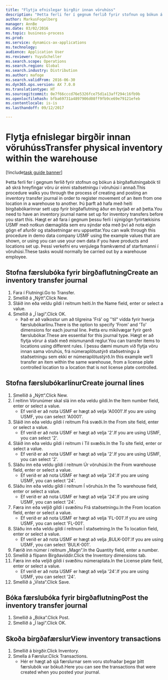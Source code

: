 ```yaml
---
title: "Flytja efnislegar birgðir innan vöruhúss"
description: "Þetta ferli fer í gegnum ferlið fyrir stofnun og bókun á birgðaflutningabók til að skrá hreyfingar vöru úr einni staðsetningu í vöruhúsi í annað."
author: MarkusFogelberg
manager: AnnBe
ms.date: 03/02/2016
ms.topic: business-process
ms.prod: 
ms.service: dynamics-ax-applications
ms.technology: 
audience: Application User
ms.reviewer: YuyuScheller
ms.search.scope: Operations
ms.search.region: Global
ms.search.industry: Distribution
ms.author: mafoge
ms.search.validFrom: 2016-06-30
ms.dyn365.ops.version: AX 7.0.0
ms.translationtype: HT
ms.sourcegitcommit: 0e7f66cccd76e5326fce75d1a13aff294c16fb9b
ms.openlocfilehash: bfba69731a4897906d08ff9fb9ce69e79121efeb
ms.contentlocale: is-is
ms.lasthandoff: 09/12/2017

---
```

# <a name="transfer-physical-inventory-within-the-warehouse"></a><span data-ttu-id="6ecbf-103">Flytja efnislegar birgðir innan vöruhúss</span><span class="sxs-lookup"><span data-stu-id="6ecbf-103">Transfer physical inventory within the warehouse</span></span>

[!include[task guide banner](../../includes/task-guide-banner.md)]

<span data-ttu-id="6ecbf-104">Þetta ferli fer í gegnum ferlið fyrir stofnun og bókun á birgðaflutningabók til að skrá hreyfingar vöru úr einni staðsetningu í vöruhúsi í annað.</span><span class="sxs-lookup"><span data-stu-id="6ecbf-104">This procedure walks you through the process of creating and posting an inventory transfer journal in order to register movement of an item from one location in a warehouse to another.</span></span> <span data-ttu-id="6ecbf-105">Þú þarft að hafa með heiti birgðabókarinnar sett upp fyrir birgðaflutning áður en byrjað er að þetta.</span><span class="sxs-lookup"><span data-stu-id="6ecbf-105">You need to have an inventory journal name set up for inventory transfers before you start this.</span></span> <span data-ttu-id="6ecbf-106">Hægt er að fara í gegnum þessu ferli í sýnigögn fyrirtækisins USMF með notkun dæmagilda sem eru sýndar eða með því að nota eigin gögn ef afurðir og staðsetningar eru uppsettar.</span><span class="sxs-lookup"><span data-stu-id="6ecbf-106">You can walk through this procedure in demo data company USMF using the example values that are shown, or using you can use your own data if you have products and locations set up.</span></span> <span data-ttu-id="6ecbf-107">Þessi verkefni eru venjulega framkvæmd af starfsmanni í vöruhúsi.</span><span class="sxs-lookup"><span data-stu-id="6ecbf-107">These tasks would normally be carried out by a warehouse employee.</span></span>


## <a name="create-an-inventory-transfer-journal"></a><span data-ttu-id="6ecbf-108">Stofna færslubóka fyrir birgðaflutning</span><span class="sxs-lookup"><span data-stu-id="6ecbf-108">Create an inventory transfer journal</span></span>
1. <span data-ttu-id="6ecbf-109">Fara í Flutningi.</span><span class="sxs-lookup"><span data-stu-id="6ecbf-109">Go to Transfer.</span></span>
2. <span data-ttu-id="6ecbf-110">Smellið á „Nýtt“.</span><span class="sxs-lookup"><span data-stu-id="6ecbf-110">Click New.</span></span>
3. <span data-ttu-id="6ecbf-111">Sláið inn eða veldu gildi í reitnum heiti.</span><span class="sxs-lookup"><span data-stu-id="6ecbf-111">In the Name field, enter or select a value.</span></span>
4. <span data-ttu-id="6ecbf-112">Smellið á „Í lagi“.</span><span class="sxs-lookup"><span data-stu-id="6ecbf-112">Click OK.</span></span>
    * <span data-ttu-id="6ecbf-113">Það er að valkostur um að tilgreina 'Frá' og ''til“ vídda fyrir hverja færslubókarlínu.</span><span class="sxs-lookup"><span data-stu-id="6ecbf-113">There is the option to specify 'From' and 'To' dimensions for each journal line.</span></span> <span data-ttu-id="6ecbf-114">Þetta eru mikilvægar fyrir gerð færslubókar.</span><span class="sxs-lookup"><span data-stu-id="6ecbf-114">These are essential for this journal type.</span></span> <span data-ttu-id="6ecbf-115">Hægt er að flytja vörur á staði með mismunandi reglur.</span><span class="sxs-lookup"><span data-stu-id="6ecbf-115">You can transfer items to locations using different rules.</span></span> <span data-ttu-id="6ecbf-116">Í þessu dæmi munum við flytja vöru innan sama vöruhús, frá númeraplötustýrð staðsetningu á staðsetningu sem ekki er númeraplötustýrð.</span><span class="sxs-lookup"><span data-stu-id="6ecbf-116">In this example we’ll transfer an item within the same warehouse, from a license plate controlled location to a location that is not license plate controlled.</span></span>   

## <a name="create-journal-lines"></a><span data-ttu-id="6ecbf-117">Stofna færslubókarlínur</span><span class="sxs-lookup"><span data-stu-id="6ecbf-117">Create journal lines</span></span>
1. <span data-ttu-id="6ecbf-118">Smellið á „Nýtt“.</span><span class="sxs-lookup"><span data-stu-id="6ecbf-118">Click New.</span></span>
2. <span data-ttu-id="6ecbf-119">Í reitinn Vörunúmer skal slá inn eða veldu gildi.</span><span class="sxs-lookup"><span data-stu-id="6ecbf-119">In the Item number field, enter or select a value.</span></span>
    * <span data-ttu-id="6ecbf-120">Ef verið er að nota USMF er hægt að velja 'A0001'.</span><span class="sxs-lookup"><span data-stu-id="6ecbf-120">If you are using USMF, you can select 'A0001'.</span></span>  
3. <span data-ttu-id="6ecbf-121">Sláið inn eða veldu gildi í reitnum Frá svæði.</span><span class="sxs-lookup"><span data-stu-id="6ecbf-121">In the From site field, enter or select a value.</span></span>
    * <span data-ttu-id="6ecbf-122">Ef verið er að nota USMF er hægt að velja '2'.</span><span class="sxs-lookup"><span data-stu-id="6ecbf-122">If you are using USMF, you can select '2'.</span></span>  
4. <span data-ttu-id="6ecbf-123">Sláið inn eða veldu gildi í reitnum í Til svæðis.</span><span class="sxs-lookup"><span data-stu-id="6ecbf-123">In the To site field, enter or select a value.</span></span>
    * <span data-ttu-id="6ecbf-124">Ef verið er að nota USMF er hægt að velja '2'.</span><span class="sxs-lookup"><span data-stu-id="6ecbf-124">If you are using USMF, you can select '2'.</span></span>  
5. <span data-ttu-id="6ecbf-125">Sláðu inn eða veldu gildi í reitnum Úr vöruhúsi.</span><span class="sxs-lookup"><span data-stu-id="6ecbf-125">In the From warehouse field, enter or select a value.</span></span>
    * <span data-ttu-id="6ecbf-126">Ef verið er að nota USMF er hægt að velja '24'.</span><span class="sxs-lookup"><span data-stu-id="6ecbf-126">If you are using USMF, you can select '24'.</span></span>  
6. <span data-ttu-id="6ecbf-127">Sláðu inn eða veldu gildi í reitnum Í vöruhús.</span><span class="sxs-lookup"><span data-stu-id="6ecbf-127">In the To warehouse field, enter or select a value.</span></span>
    * <span data-ttu-id="6ecbf-128">Ef verið er að nota USMF er hægt að velja '24'.</span><span class="sxs-lookup"><span data-stu-id="6ecbf-128">If you are using USMF, you can select '24'.</span></span>  
7. <span data-ttu-id="6ecbf-129">Færa inn eða veljið gildi í svæðinu Frá staðsetningu.</span><span class="sxs-lookup"><span data-stu-id="6ecbf-129">In the From location field, enter or select a value.</span></span>
    * <span data-ttu-id="6ecbf-130">Ef verið er að nota USMF er hægt að velja 'FL-001'.</span><span class="sxs-lookup"><span data-stu-id="6ecbf-130">If you are using USMF, you can select 'FL-001'.</span></span>  
8. <span data-ttu-id="6ecbf-131">Sláðu inn eða veldu gildi í reitnum Í staðsetning.</span><span class="sxs-lookup"><span data-stu-id="6ecbf-131">In the To location field, enter or select a value.</span></span>
    * <span data-ttu-id="6ecbf-132">Ef verið er að nota USMF er hægt að velja ‚BULK-001'.</span><span class="sxs-lookup"><span data-stu-id="6ecbf-132">If you are using USMF, you can select 'BULK-001'.</span></span>  
9. <span data-ttu-id="6ecbf-133">Færið inn númer í reitnum „Magn“.</span><span class="sxs-lookup"><span data-stu-id="6ecbf-133">In the Quantity field, enter a number.</span></span>
10. <span data-ttu-id="6ecbf-134">Smellið á flipann Birgðavíddir.</span><span class="sxs-lookup"><span data-stu-id="6ecbf-134">Click the Inventory dimensions tab.</span></span>
11. <span data-ttu-id="6ecbf-135">Færa inn eða veljið gildi í svæðinu númeraplata.</span><span class="sxs-lookup"><span data-stu-id="6ecbf-135">In the License plate field, enter or select a value.</span></span>
    * <span data-ttu-id="6ecbf-136">Ef verið er að nota USMF er hægt að velja '24'.</span><span class="sxs-lookup"><span data-stu-id="6ecbf-136">If you are using USMF, you can select '24'.</span></span>  
12. <span data-ttu-id="6ecbf-137">Smellið á „Vista“.</span><span class="sxs-lookup"><span data-stu-id="6ecbf-137">Click Save.</span></span>

## <a name="post-the-inventory-transfer-journal"></a><span data-ttu-id="6ecbf-138">Bóka færslubóka fyrir birgðaflutning</span><span class="sxs-lookup"><span data-stu-id="6ecbf-138">Post the inventory transfer journal</span></span>
1. <span data-ttu-id="6ecbf-139">Smellið á „Bóka“.</span><span class="sxs-lookup"><span data-stu-id="6ecbf-139">Click Post.</span></span>
2. <span data-ttu-id="6ecbf-140">Smellið á „Í lagi“.</span><span class="sxs-lookup"><span data-stu-id="6ecbf-140">Click OK.</span></span>

## <a name="view-inventory-transactions"></a><span data-ttu-id="6ecbf-141">Skoða birgðafærslur</span><span class="sxs-lookup"><span data-stu-id="6ecbf-141">View inventory transactions</span></span>
1. <span data-ttu-id="6ecbf-142">Smellið á birgðir.</span><span class="sxs-lookup"><span data-stu-id="6ecbf-142">Click Inventory.</span></span>
2. <span data-ttu-id="6ecbf-143">Smella á Færslur.</span><span class="sxs-lookup"><span data-stu-id="6ecbf-143">Click Transactions.</span></span>
    * <span data-ttu-id="6ecbf-144">Hér er hægt að sjá færslurnar sem voru stofnaðar þegar þitt færslubók var bókuð.</span><span class="sxs-lookup"><span data-stu-id="6ecbf-144">Here you can see the transactions that were created when you posted your journal.</span></span>  

